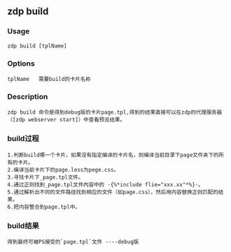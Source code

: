 zdp build
---------

### Usage

    zdp build [tplName]

### Options

    tplName   需要build的卡片名称

### Description
    zdp build 命令是得到debug版的卡片page.tpl,得到的结果直接可以在zdp的代理服务器（[zdp webserver start]）中查看预览结果。


### build过程

    1.判断build哪一个卡片，如果没有指定编译的卡片名，则编译当前目录下page文件夹下的所有的卡片。
    2.编译当前卡片下的page.less为pege.css。
    3.寻找卡片下_page.tpl文件。
    4.通过正则找到_page.tpl文件内容中的 ·{%*include flie="xxx.xx"*%}·。
    5.通过解析出不同的文件路径找到相应的文件（如page.css），然后用内容替换正则匹配的结果。
    6.把内容整合到page.tpl中。

### build结果

    得到最终可被PS接受的`page.tpl`文件 ----debug版
